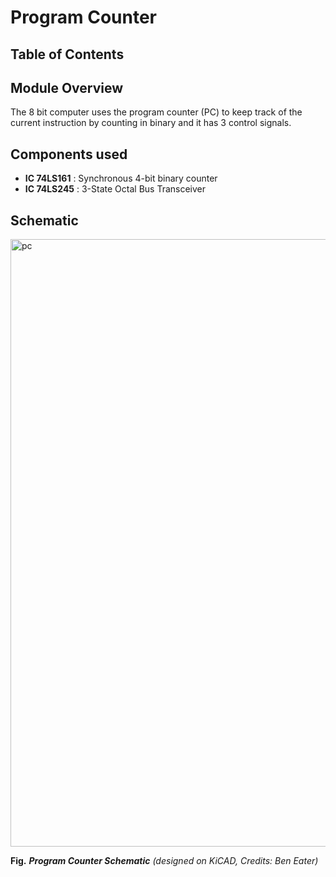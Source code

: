 # Program Counter 

## Table of Contents


## Module Overview
The 8 bit computer uses the program counter (PC) to keep track of the current instruction by counting in binary and it has 3 control signals.

## Components used
 * **IC 74LS161** : Synchronous 4-bit binary counter
 * **IC 74LS245** : 3-State Octal Bus Transceiver
 


## Schematic
<img width="972" alt="pc" src="https://github.com/Abhilash-bhat/EightBitComputer/assets/132778360/49780dbe-9272-4067-98b4-9b96225e8b4b">

**Fig.** ***Program Counter Schematic*** *(designed on KiCAD, Credits: Ben Eater)*
